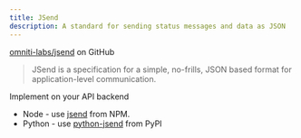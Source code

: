```yaml
---
title: JSend
description: A standard for sending status messages and data as JSON
---
```



[omniti-labs/jsend](https://github.com/omniti-labs/jsend) on GitHub

> JSend is a specification for a simple, no-frills, JSON based format for application-level communication.

Implement on your API backend

- Node - use [jsend](https://www.npmjs.com/package/jsend) from NPM.
- Python - use [python-jsend](https://pypi.org/project/python-jsend/) from PyPI

